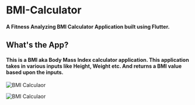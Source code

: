 # BMI-Calculator
#### A Fitness Analyzing BMI Calculator Application built using Flutter.

## What's the App?
#### This is a BMI aka Body Mass Index calculator application. This application takes in various inputs like Height, Weight etc. And returns a BMI value based upon the inputs.

![BMI Calculaor](http://mockuphone.com/preview/296f2edef22807765e5c9270c526cdd0)

![BMI Calculaor](http://mockuphone.com/preview/729c9e6bfac394316f03d96da58639d2)
